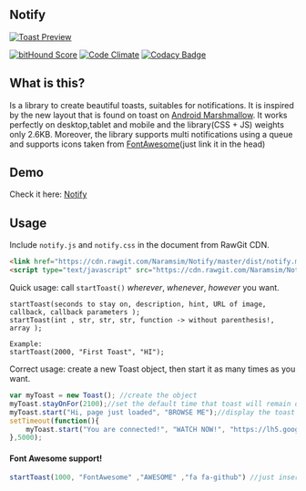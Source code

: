 ## Notify
[![Toast Preview](http://i.imgur.com/PFDgc3s.png)](https://github.com/Naramsim/Notify)


[![bitHound Score](https://www.bithound.io/github/Naramsim/Notify/badges/score.svg)](https://www.bithound.io/github/Naramsim/Notify)
[![Code Climate](https://codeclimate.com/github/Naramsim/Notify/badges/gpa.svg)](https://codeclimate.com/github/Naramsim/Notify)
[![Codacy Badge](https://api.codacy.com/project/badge/65b028208d0d4fcb8dbb694170b6e33b)](https://www.codacy.com/app/igougi-ui/Notify)

What is this?
---
Is a library to create beautiful toasts, suitables for notifications.
It is inspired by the new layout that is found on toast on [Android Marshmallow](https://www.google.com/design/spec/components/snackbars-toasts.html#snackbars-toasts-specs).
It works perfectly on desktop,tablet and mobile and the library(CSS + JS) weights only 2.6KB. Moreover, the library supports multi notifications using a queue and supports icons taken from [FontAwesome](http://fontawesome.io/icons/)(just link it in the head)

Demo
---
Check it here: [Notify](http://naramsim.github.io/Notify/)

Usage
---
Include `notify.js` and `notify.css` in the document from RawGit CDN.

```html
<link href="https://cdn.rawgit.com/Naramsim/Notify/master/dist/notify.min.css" rel="stylesheet" type="text/css">
<script type="text/javascript" src="https://cdn.rawgit.com/Naramsim/Notify/master/dist/notify.min.js"></script>
```


Quick usage: call `startToast()` _wherever_, _whenever_, _however_ you want.
```
startToast(seconds to stay on, description, hint, URL of image, callback, callback parameters );
startToast(int , str, str, str, function -> without parenthesis!, array );

Example:
startToast(2000, "First Toast", "HI");
```


Correct usage: create a new Toast object, then start it as many times as you want.
```javascript
var myToast = new Toast(); //create the object
myToast.stayOnFor(2100);//set the default time that toast will remain on
myToast.start("Hi, page just loaded", "BROWSE ME");//display the toast
setTimeout(function(){
    myToast.start("You are connected!", "WATCH NOW!", "https://lh5.googleusercontent.com/-zpbBgPjMIbs/AAAAAAAAAAI/AAAAAAAAAAA/hwgFO6TObQE/s32-c/photo.jpg", changeBackground, ["green", "0.4"] );
},5000);
```


#### Font Awesome support!
``` javascript
startToast(1000, "FontAwesome" ,"AWESOME" ,"fa fa-github") //just insert the classes needed and you are good to go
```
